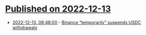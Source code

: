 # [Published on 2022-12-13](index.md)

* [2022-12-13, 08:48:00](https://news.ycombinator.com/item?id=33966272) - [Binance “temporarily” suspends USDC withdrawals](https://twitter.com/cz_binance/status/1602579499903852544)
